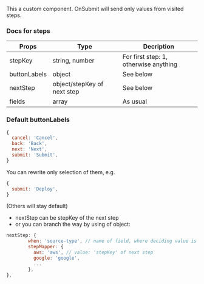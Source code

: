This a custom component. OnSubmit will send only values from visited steps.

### Docs for steps

| Props  | Type  |  Decription |
| ------------- | ------------- | ------------- |
| stepKey  | string, number | For first step: 1, otherwise anything |
| buttonLabels  | object  | See below  |
| nextStep  | object/stepKey of next step | See below |
| fields  | array | As usual |

### Default buttonLabels

```jsx
{
  cancel: 'Cancel',
  back: 'Back',
  next: 'Next',
  submit: 'Submit',
}
```
You can rewrite only selection of them, e.g.

```jsx
{
  submit: 'Deploy',
}
```

(Others will stay default)

- nextStep can be stepKey of the next step
- or you can branch the way by using of object:

```jsx
nextStep: {
        when: 'source-type', // name of field, where deciding value is stored
        stepMapper: {
          aws: 'aws', // value: 'stepKey' of next step
          google: 'google',
          ...
        },
},
```
